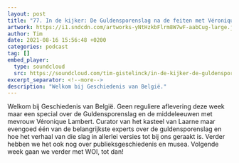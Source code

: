 ```yaml
---
layout: post
title: "77. In de kijker: De Guldensporenslag na de feiten met Véronique Lambert"
artwork: https://i1.sndcdn.com/artworks-yNtHzkbFlrm8W7wF-aabCug-large.jpg
author: Tim
date: 2021-08-16 15:56:48 +0200
categories: podcast
tag: []
embed_player:
  type: soundcloud
  src: https://soundcloud.com/tim-gistelinck/in-de-kijker-de-guldensporenslag-na-de-feiten-met-veronique-lambert
excerpt_separator: <!--more-->
description: "Welkom bij Geschiedenis van België."
---
```

Welkom bij Geschiedenis van België. Geen reguliere aflevering deze week maar een special over de Guldensporenslag en de middeleeuwen met mevrouw Véronique Lambert. Curator van het kasteel van Laarne maar evengoed één van de belangrijkste experts over de guldensporenslag en hoe het verhaal van die slag in allerlei versies tot bij ons geraakt is. Verder hebben we het ook nog over publieksgeschiedenis en musea. Volgende week gaan we verder met WOI, tot dan!